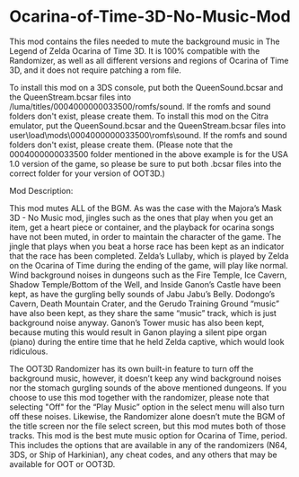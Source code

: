 # Ocarina-of-Time-3D-No-Music-Mod
This mod contains the files needed to mute the background music in The Legend of Zelda Ocarina of Time 3D. It is 100% compatible with the Randomizer, as well as all different versions and regions of Ocarina of Time 3D, and it does not require patching a rom file. 

To install this mod on a 3DS console, put both the QueenSound.bcsar and the QueenStream.bcsar files into /luma/titles/0004000000033500/romfs/sound. If the romfs and sound folders don't exist, please create them. To install this mod on the Citra emulator, put the QueenSound.bcsar and the QueenStream.bcsar files into user\load\mods\0004000000033500\romfs\sound. If the romfs and sound folders don't exist, please create them.
(Please note that the 0004000000033500 folder mentioned in the above example is for the USA 1.0 version of the game, so please be sure to put both .bcsar files into the correct folder for your version of OOT3D.)

Mod Description:

This mod mutes ALL of the BGM. As was the case with the Majora’s Mask 3D - No Music mod, jingles such as the ones that play when you get an item, get a heart piece or container, and the playback for ocarina songs have not been muted, in order to maintain the character of the game. The jingle that plays when you beat a horse race has been kept as an indicator that the race has been completed. Zelda’s Lullaby, which is played by Zelda on the Ocarina of Time during the ending of the game, will play like normal. Wind background noises in dungeons such as the Fire Temple, Ice Cavern, Shadow Temple/Bottom of the Well, and Inside Ganon’s Castle have been kept, as have the gurgling belly sounds of Jabu Jabu’s Belly. Dodongo’s Cavern, Death Mountain Crater, and the Gerudo Training Ground “music” have also been kept, as they share the same “music” track, which is just background noise anyway. Ganon’s Tower music has also been kept, because muting this would result in Ganon playing a silent pipe organ (piano) during the entire time that he held Zelda captive, which would look ridiculous.

The OOT3D Randomizer has its own built-in feature to turn off the background music, however, it doesn’t keep any wind background noises nor the stomach gurgling sounds of the above mentioned dungeons. If you choose to use this mod together with the randomizer, please note that selecting "Off" for the “Play Music” option in the select menu will also turn off these noises. Likewise, the Randomizer alone doesn’t mute the BGM of the title screen nor the file select screen, but this mod mutes both of those tracks. This mod is the best mute music option for Ocarina of Time, period. This includes the options that are available in any of the randomizers (N64, 3DS, or Ship of Harkinian), any cheat codes, and any others that may be available for OOT or OOT3D. 
